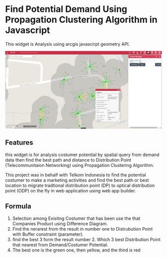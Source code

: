 
# Find Potential Demand Using Propagation Clustering Algorithm in Javascript
This widget is Analysis using arcgis javascirpt geometry API. 



![App](https://github.com/anggaGPS/Web-App-Builder/blob/master/PotensiPelangganTelkom.JPG)

## Features
this widget is for analysis costumer potential by spatial query from demand data then find the best path and distance to Distribution Point (Telecommunitaion Networking) using Propagation Clustering Algorithm.

This project was in behalf with Telkom Indonesia to find the potential costumer to make a marketing activities and find the best path or best location to migrate tradtional distribution point (DP) to optical distribution point (ODP) on the fly in web application using web app builder.


## Formula
1. Selection among Exisitng Costumer that has been use the that Companies Product using Difference Diagram.
2. Find the nerarest from the result in number one to Distrubution Point with Buffer constraint (parameter).
3. find the best 3 form the result number 2. Which 3 best Distribution Point that nearest from Demand/Costumer Potential.
4. The best one is the green one, then yellow, and the third is red

